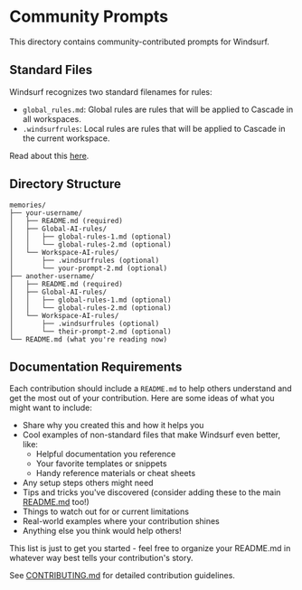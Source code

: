 # Community Prompts

This directory contains community-contributed prompts for Windsurf.

## Standard Files

Windsurf recognizes two standard filenames for rules:

- `global_rules.md`: Global rules are rules that will be applied to Cascade in all workspaces.
- `.windsurfrules`: Local rules are rules that will be applied to Cascade in the current workspace.

Read about this [here](https://docs.codeium.com/windsurf/cascade#memories).

## Directory Structure

```text
memories/
├── your-username/
│   ├── README.md (required)
│   ├── Global-AI-rules/
│   │   ├── global-rules-1.md (optional)
│   │   └── global-rules-2.md (optional)
│   └── Workspace-AI-rules/
│       ├── .windsurfrules (optional)
│       └── your-prompt-2.md (optional)
├── another-username/
│   ├── README.md (required)
│   ├── Global-AI-rules/
│   │   ├── global-rules-1.md (optional)
│   │   └── global-rules-2.md (optional)
│   └── Workspace-AI-rules/
│       ├── .windsurfrules (optional)
│       └── their-prompt-2.md (optional)
└── README.md (what you're reading now)
```

## Documentation Requirements

Each contribution should include a `README.md` to help others understand and get the most out of your contribution. Here are some ideas of what you might want to include:

- Share why you created this and how it helps you
- Cool examples of non-standard files that make Windsurf even better, like:
  - Helpful documentation you reference
  - Your favorite templates or snippets
  - Handy reference materials or cheat sheets
- Any setup steps others might need
- Tips and tricks you've discovered (consider adding these to the main [README.md](../README.md) too!)
- Things to watch out for or current limitations
- Real-world examples where your contribution shines
- Anything else you think would help others!

This list is just to get you started - feel free to organize your README.md in whatever way best tells your contribution's story.

See [CONTRIBUTING.md](../CONTRIBUTING.md) for detailed contribution guidelines.
